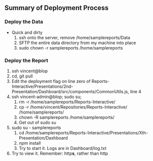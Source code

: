 ## Summary of Deployment Process

### Deploy the Data
- Quick and dirty
   1. ssh onto the server, remove /home/samplereports/Data
   2. SFTP the entire data directory from my machine into place
   3. sudo chown -r samplereports /home/samplereports

### Deploy the Report
1. ssh vincent@blop
2. cd, git pull
3. Edit the deployment flag on line zero of Reports-Interactive/Presentations/2nd-Presentation/Dashboard/src/components/CommonUtils.js, line 4
4. ssh vincent-admin@blop; sudo su;
    1. rm -r /home/samplereports/Reports-Interactive/
    2. cp -r /home/vincent/Repositories/Reports-Interactive/ /home/samplereports/
    3. chown -R samplereports /home/samplereports/
    4. Get out of sudo su
5. sudo su - samplereports
    1. cd /home/samplereports/Reports-Interactive/Presentations/Xth-Presentation/Dashboard
    2. npm install
    3. Try to start it. Logs are in Dashboard/log.txt
6. Try to view it. Remember: http**s**, rather than http